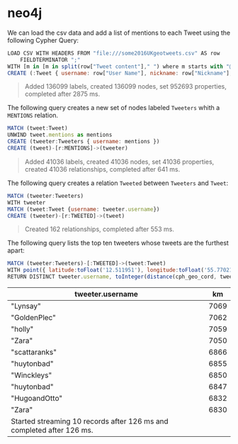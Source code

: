 # neo4j
We can load the csv data and add a list of mentions to each Tweet using the following Cypher Query:
```javascript
LOAD CSV WITH HEADERS FROM "file:///some2016UKgeotweets.csv" AS row
    FIELDTERMINATOR ";"
WITH [m in [m in split(row["Tweet content"]," ") where m starts with "@" and size(m) > 1] | right(m,size(m)-1)] as mentioned, row
CREATE (:Tweet { username: row["User Name"], nickname: row["Nickname"], place: row["Place (as appears on Bio)"], latitude: row["Latitude"], longitude: row["Longitude"], content: row["Tweet content"], mentions: mentioned })
```
> Added 136099 labels, created 136099 nodes, set 952693 properties, completed after 2875 ms.

The following query creates a new set of nodes labeled `Tweeters` whith a `MENTIONS` relation.
```javascript
MATCH (tweet:Tweet)
UNWIND tweet.mentions as mentions
CREATE (tweeter:Tweeters { username: mentions })
CREATE (tweet)-[r:MENTIONS]->(tweeter)
```
> Added 41036 labels, created 41036 nodes, set 41036 properties, created 41036 relationships, completed after 641 ms.

The following query creates a relation `Tweeted` between `Tweeters` and `Tweet`:
```javascript
MATCH (tweeter:Tweeters)
WITH tweeter
MATCH (tweet:Tweet {username: tweeter.username})
CREATE (tweeter)-[r:TWEETED]->(tweet)
```
> Created 162 relationships, completed after 553 ms.

The following query lists the top ten tweeters whose tweets are the furthest apart:
```javascript
MATCH (tweeter:Tweeters)-[:TWEETED]->(tweet:Tweet)
WITH point({ latitude:toFloat('12.511951'), longitude:toFloat('55.770213')}) AS cph_geo_cord, point({ latitude:toFloat(tweet.latitude), longitude:toFloat(tweet.longitude)}) AS tweet_geo_cord, tweeter
RETURN DISTINCT tweeter.username, toInteger(distance(cph_geo_cord, tweet_geo_cord)/1000) AS km ORDER BY km desc LIMIT 10
```
|tweeter.username| km |
|----------------|----|
|"Lynsay"        |7069|
|"GoldenPlec"    |7062|
|"holly"         |7059|
|"Zara"          |7050|
|"scattaranks"   |6866|
|"huytonbad"     |6855|
|"Winckleys"     |6850|
|"huytonbad"     |6847|
|"HugoandOtto"   |6832|
|"Zara"          |6830|
|Started streaming 10 records after 126 ms and completed after 126 ms.| |